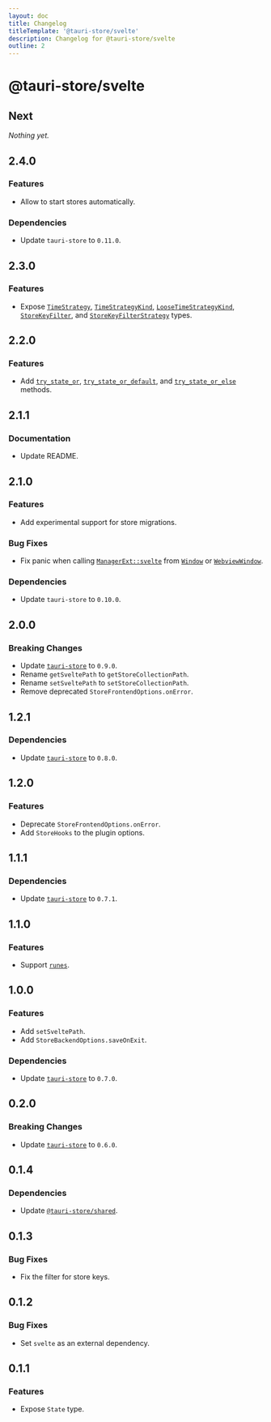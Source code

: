```yaml
---
layout: doc
title: Changelog
titleTemplate: '@tauri-store/svelte'
description: Changelog for @tauri-store/svelte
outline: 2
---
```


# @tauri-store/svelte

## Next

_Nothing yet._

## 2.4.0

### Features

- Allow to start stores automatically.

### Dependencies

- Update `tauri-store` to `0.11.0`.

## 2.3.0

### Features

- Expose [`TimeStrategy`](https://tb.dev.br/tauri-store/js-docs/shared/classes/TimeStrategy.html), [`TimeStrategyKind`](https://tb.dev.br/tauri-store/js-docs/shared/types/TimeStrategyKind.html), [`LooseTimeStrategyKind`](https://tb.dev.br/tauri-store/js-docs/shared/types/LooseTimeStrategyKind.html), [`StoreKeyFilter`](https://tb.dev.br/tauri-store/js-docs/shared/types/StoreKeyFilter.html), and [`StoreKeyFilterStrategy`](https://tb.dev.br/tauri-store/js-docs/shared/types/StoreKeyFilterStrategy.html) types.

## 2.2.0

### Features

- Add [`try_state_or`](https://docs.rs/tauri-plugin-svelte/2.2.0/tauri_plugin_svelte/struct.Store.html#method.try_state_or), [`try_state_or_default`](https://docs.rs/tauri-plugin-svelte/2.2.0/tauri_plugin_svelte/struct.Store.html#method.try_state_or_default), and [`try_state_or_else`](https://docs.rs/tauri-plugin-svelte/2.2.0/tauri_plugin_svelte/struct.Store.html#method.try_state_or_else) methods.

## 2.1.1

### Documentation

- Update README.

## 2.1.0

### Features

- Add experimental support for store migrations.

### Bug Fixes

- Fix panic when calling [`ManagerExt::svelte`](https://docs.rs/tauri-plugin-svelte/2.0.0/tauri_plugin_svelte/trait.ManagerExt.html#method.svelte) from [`Window`](https://docs.rs/tauri/2.3.1/tauri/window/struct.Window.html) or [`WebviewWindow`](https://docs.rs/tauri/2.3.1/tauri/webview/struct.WebviewWindow.html).

### Dependencies

- Update `tauri-store` to `0.10.0`.

## 2.0.0

### Breaking Changes

- Update [`tauri-store`](https://docs.rs/tauri-store/0.9.0/tauri_store/) to `0.9.0`.
- Rename `getSveltePath` to `getStoreCollectionPath`.
- Rename `setSveltePath` to `setStoreCollectionPath`.
- Remove deprecated `StoreFrontendOptions.onError`.

## 1.2.1

### Dependencies

- Update [`tauri-store`](https://docs.rs/tauri-store/0.8.0/tauri_store/) to `0.8.0`.

## 1.2.0

### Features

- Deprecate `StoreFrontendOptions.onError`.
- Add `StoreHooks` to the plugin options.

## 1.1.1

### Dependencies

- Update [`tauri-store`](https://docs.rs/tauri-store/0.7.1/tauri_store/) to `0.7.1`.

## 1.1.0

### Features

- Support [`runes`](https://svelte.dev/docs/svelte/what-are-runes).

## 1.0.0

### Features

- Add `setSveltePath`.
- Add `StoreBackendOptions.saveOnExit`.

### Dependencies

- Update [`tauri-store`](https://docs.rs/tauri-store/0.7.0/tauri_store/) to `0.7.0`.

## 0.2.0

### Breaking Changes

- Update [`tauri-store`](https://docs.rs/tauri-store/0.6.0/tauri_store/) to `0.6.0`.

## 0.1.4

### Dependencies

- Update [`@tauri-store/shared`](https://www.npmjs.com/package/@tauri-store/shared).

## 0.1.3

### Bug Fixes

- Fix the filter for store keys.

## 0.1.2

### Bug Fixes

- Set `svelte` as an external dependency.

## 0.1.1

### Features

- Expose `State` type.
